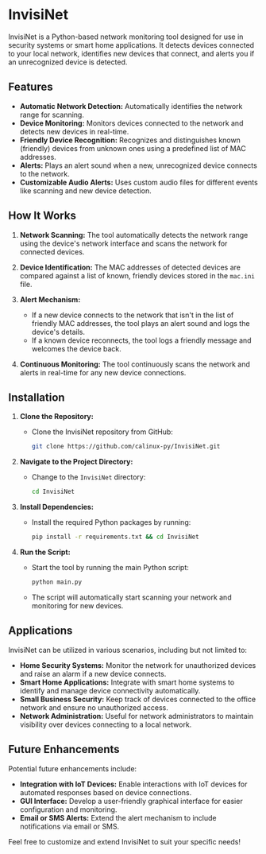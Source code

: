 # InvisiNet

InvisiNet is a Python-based network monitoring tool designed for use in security systems or smart home applications. It detects devices connected to your local network, identifies new devices that connect, and alerts you if an unrecognized device is detected. 

## Features

- **Automatic Network Detection:** Automatically identifies the network range for scanning.
- **Device Monitoring:** Monitors devices connected to the network and detects new devices in real-time.
- **Friendly Device Recognition:** Recognizes and distinguishes known (friendly) devices from unknown ones using a predefined list of MAC addresses.
- **Alerts:** Plays an alert sound when a new, unrecognized device connects to the network.
- **Customizable Audio Alerts:** Uses custom audio files for different events like scanning and new device detection.

## How It Works

1. **Network Scanning:** The tool automatically detects the network range using the device's network interface and scans the network for connected devices.

2. **Device Identification:** The MAC addresses of detected devices are compared against a list of known, friendly devices stored in the `mac.ini` file.

3. **Alert Mechanism:** 
   - If a new device connects to the network that isn't in the list of friendly MAC addresses, the tool plays an alert sound and logs the device's details.
   - If a known device reconnects, the tool logs a friendly message and welcomes the device back.

4. **Continuous Monitoring:** The tool continuously scans the network and alerts in real-time for any new device connections.


## Installation

1. **Clone the Repository:**
   - Clone the InvisiNet repository from GitHub:
     ```bash
     git clone https://github.com/calinux-py/InvisiNet.git
     ```

2. **Navigate to the Project Directory:**
   - Change to the `InvisiNet` directory:
     ```bash
     cd InvisiNet
     ```

3. **Install Dependencies:**
   - Install the required Python packages by running:
     ```bash
     pip install -r requirements.txt && cd InvisiNet
     ```

4. **Run the Script:**
   - Start the tool by running the main Python script:
     ```bash
     python main.py
     ```

     
   - The script will automatically start scanning your network and monitoring for new devices.

## Applications

InvisiNet can be utilized in various scenarios, including but not limited to:

- **Home Security Systems:** Monitor the network for unauthorized devices and raise an alarm if a new device connects.
- **Smart Home Applications:** Integrate with smart home systems to identify and manage device connectivity automatically.
- **Small Business Security:** Keep track of devices connected to the office network and ensure no unauthorized access.
- **Network Administration:** Useful for network administrators to maintain visibility over devices connecting to a local network.

## Future Enhancements

Potential future enhancements include:

- **Integration with IoT Devices:** Enable interactions with IoT devices for automated responses based on device connections.
- **GUI Interface:** Develop a user-friendly graphical interface for easier configuration and monitoring.
- **Email or SMS Alerts:** Extend the alert mechanism to include notifications via email or SMS.

Feel free to customize and extend InvisiNet to suit your specific needs!
